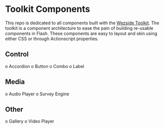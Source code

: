 Toolkit Components
==================

This repo is dedicated to all components built with the [Wezside Toolkit](https://github.com/wezside/Toolkit). The toolkit is a component architecture to ease the pain
of building re-usable components in Flash. These components are easy to layout and skin using either CSS or through Actionscript properties. 

Control
-------

o Accordion
o Button
o Combo
o Label

Media
-----

o Audio Player
o Survey Engine

Other 
-----

o Gallery
o Video Player